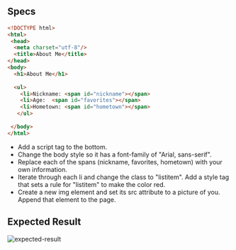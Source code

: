 ## Specs

```html
<!DOCTYPE html>
<html>
 <head>
  <meta charset="utf-8"/>
  <title>About Me</title>
</head>
<body>
  <h1>About Me</h1>
  
  <ul>
    <li>Nickname: <span id="nickname"></span>
    <li>Age:  <span id="favorites"></span>
    <li>Hometown: <span id="hometown"></span>
   </ul>
  
 </body>
</html>
```

- Add a script tag to the bottom.
- Change the body style so it has a font-family of "Arial, sans-serif".
- Replace each of the spans (nickname, favorites, hometown) with your own information.
- Iterate through each li and change the class to "listitem". Add a style tag that sets a rule for "listitem" to make the color red.
- Create a new img element and set its src attribute to a picture of you. Append that element to the page.

## Expected Result
![expected-result](https://skilvul-prod-01.s3.ap-southeast-1.amazonaws.com/lesson/full-stack-assignment/code-challenge-dom-add-element.png)